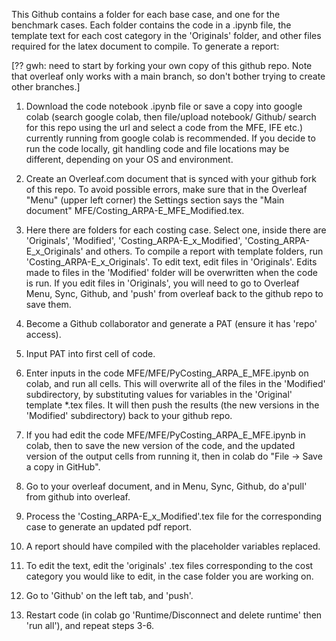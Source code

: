 This Github contains a folder for each base case, and one for the benchmark cases. Each folder contains the code in a .ipynb file, the template text for each cost category in the 'Originals' folder, and other files required for the latex document to compile. To generate a report:

[?? gwh: need to start by forking your own copy of this github repo.  Note that overleaf only works with a main branch, so don't bother trying to create other branches.]
1. Download the code notebook .ipynb file or save a copy into google colab (search google colab, then file/upload notebook/ Github/ search for this repo using the url and select a code from the MFE, IFE etc.) currently running from google colab is recommended. If you decide to run the code locally, git handling code and file locations may be different, depending on your OS and environment.
2. Create an Overleaf.com document that is synced with your github fork of this repo.  To avoid possible errors, make sure that in the Overleaf "Menu" (upper left corner) the Settings section says the "Main document" MFE/Costing_ARPA-E_MFE_Modified.tex.
3. Here there are folders for each costing case. Select one, inside there are 'Originals', 'Modified', 'Costing_ARPA-E_x_Modified', 'Costing_ARPA-E_x_Originals' and others. To compile a report with template folders, run 'Costing_ARPA-E_x_Originals'. To edit text, edit files in 'Originals'. Edits made to files in the 'Modified' folder will be overwritten when the code is run.  If you edit files in 'Originals', you will need to go to Overleaf Menu, Sync, Github, and 'push' from overleaf back to the github repo to save them.
4. Become a Github collaborator and generate a PAT (ensure it has 'repo' access).
5. Input PAT into first cell of code.
6. Enter inputs in the code MFE/MFE/PyCosting_ARPA_E_MFE.ipynb on colab, and run all cells. This will overwrite all of the files in the 'Modified' subdirectory, by substituting values for variables in the 'Original' template *.tex files.  It will then push the results (the new versions in the 'Modified' subdirectory) back to your github repo.
7. If you had edit the code MFE/MFE/PyCosting_ARPA_E_MFE.ipynb in colab, then to save the new version of the code, and the updated version of the output cells from running it, then in colab do "File -> Save a copy in GitHub".
8. Go to your overleaf document, and in Menu, Sync, Github, do a'pull' from github into overleaf.  
9. Process the 'Costing_ARPA-E_x_Modified'.tex file for the corresponding case to generate an updated pdf report.
10. A report should have compiled with the placeholder variables replaced.

11. To edit the text, edit the 'originals' .tex files corresponding to the cost category you would like to edit, in the case folder you are working on.
12. Go to 'Github' on the left tab, and 'push'.
13. Restart code (in colab go 'Runtime/Disconnect and delete runtime' then 'run all'), and repeat steps 3-6.
